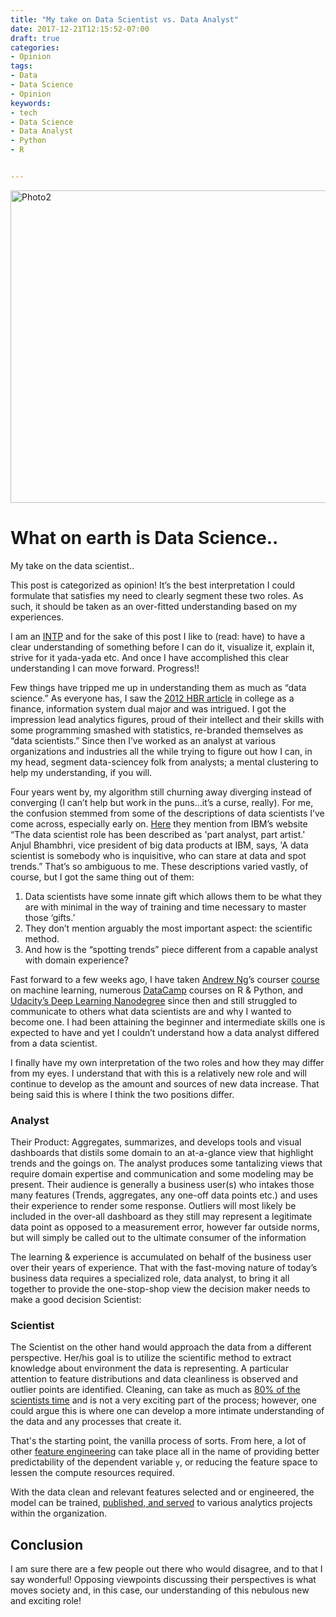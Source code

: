 ```yaml
---
title: "My take on Data Scientist vs. Data Analyst"
date: 2017-12-21T12:15:52-07:00
draft: true
categories:
- Opinion
tags:
- Data
- Data Science
- Opinion
keywords:
- tech
- Data Science
- Data Analyst
- Python
- R


---
```


<!--more-->

<img src="https://images.unsplash.com/photo-1486312338219-ce68d2c6f44d?auto=format&fit=crop&w=2104&q=80" alt="Photo2" width="750" height="500">

# What on earth is Data Science..


My take on the data scientist..


This post is categorized as opinion! It’s the best interpretation I could formulate that satisfies my need to clearly segment these two roles. As such, it should be taken as an over-fitted understanding based on my experiences.

I am an [INTP](https://www.16personalities.com/intp-personality) and for the sake of this post I like to (read: have) to have a clear understanding of something before I can do it, visualize it, explain it, strive for it yada-yada etc. And once I have accomplished this clear understanding I can move forward. Progress!!

Few things have tripped me up in understanding them as much as “data science.” As everyone has, I saw the [2012 HBR article](https://hbr.org/2012/10/data-scientist-the-sexiest-job-of-the-21st-century) in college as a finance, information system dual major and was intrigued. I got the impression lead analytics figures, proud of their intellect and their skills with some programming smashed with statistics, re-branded themselves as “data scientists.” Since then I’ve worked as an analyst at various organizations and industries all the while trying to figure out how I can, in my head, segment data-sciencey folk from analysts; a mental clustering to help my understanding, if you will.


Four years went by, my algorithm still churning away diverging instead of converging (I can’t help but work in the puns…it’s a curse, really). For me, the confusion stemmed from some of the descriptions of data scientists I’ve come across, especially early on. [Here](http://www.businessinsider.com/how-much-money-you-earn-in-the-sexiest-job-of-the-21st-century-2016-2) they mention from IBM’s website “The data scientist role has been described as 'part analyst, part artist.' Anjul Bhambhri, vice president of big data products at IBM, says, 'A data scientist is somebody who is inquisitive, who can stare at data and spot trends.” That’s so ambiguous to me. These descriptions varied vastly, of course, but I got the same thing out of them:



1.	Data scientists have some innate gift which allows them to be what they are with minimal in the way of training and time necessary to master those ‘gifts.’
2.	They don’t mention arguably the most important aspect: the scientific method.
3.	And how is the “spotting trends” piece different from a capable analyst with domain experience?



Fast forward to a few weeks ago, I have taken [Andrew Ng](https://twitter.com/AndrewYNg)’s courser [course](https://www.coursera.org/learn/machine-learning) on machine learning, numerous [DataCamp](https://www.datacamp.com) courses on R & Python, and [Udacity’s Deep Learning Nanodegree](https://www.udacity.com/course/deep-learning-nanodegree-foundation--nd101) since then and still struggled to communicate to others what data scientists are and why I wanted to become one. I had been attaining the beginner and intermediate skills one is expected to have and yet I couldn’t understand how a data analyst differed from a data scientist.


I finally have my own interpretation of the two roles and how they may differ from my eyes. I understand that with this is a relatively new role and will continue to develop as the amount and sources of new data increase. That being said this is where I think the two positions differ.

### Analyst
Their Product: Aggregates, summarizes, and develops tools and visual dashboards that distils some domain to an at-a-glance view that highlight trends and the goings on. The analyst produces some tantalizing views that require domain expertise and communication and some modeling may be present. Their audience is generally a business user(s) who intakes those many features (Trends, aggregates, any one-off data points etc.) and uses their experience to render some response. Outliers will most likely be included in the over-all dashboard as they still may represent a legitimate data point as opposed to a measurement error, however far outside norms, but will simply be called out to the ultimate consumer of the information


The learning & experience is accumulated on behalf of the business user over their years of experience. That with the fast-moving nature of today’s business data requires a specialized role, data analyst, to bring it all together to provide the one-stop-shop view the decision maker needs to make a good decision
Scientist:


### Scientist

The Scientist on the other hand would approach the data from a different perspective. Her/his goal is to utilize the scientific method to extract knowledge about environment the data is representing. A particular attention to feature distributions and data cleanliness is observed and outlier points are identified. Cleaning, can take as much as [80% of the scientists time](https://whatsthebigdata.com/2016/05/01/data-scientists-spend-most-of-their-time-cleaning-data/) and is not a very exciting part of the process; however, one could argue this is where one can develop a more intimate understanding of the data and any processes that create it.

That's the starting point, the vanilla process of sorts. From here, a lot of other [feature engineering](https://en.wikipedia.org/wiki/Feature_engineerings) can take place all in the name of providing better predictability of the dependent variable `y`, or reducing the feature space to lessen the compute resources required.


With the data clean and relevant features selected and or engineered, the model can be trained, [published, and served](https://www.tableau.com/about/blog/2016/11/leverage-power-python-tableau-tabpy-62077) to various analytics projects within the organization.  


## Conclusion

I am sure there are a few people out there who would disagree, and to that I say wonderful! Opposing viewpoints discussing their perspectives is what moves society and, in this case, our understanding of this nebulous new and exciting role!
